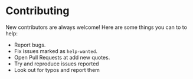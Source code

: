 # Contributing

New contributors are always welcome! Here are some things you can to to help:
- Report bugs.
- Fix issues marked as ``help-wanted``.
- Open Pull Requests at add new quotes.
- Try and reproduce issues reported
- Look out for typos and report them 
